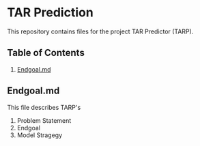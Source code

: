 # TAR Prediction

This repository contains files for the project TAR Predictor (TARP). 

## Table of Contents
1. [Endgoal.md](#Endgoal)

## Endgoal.md <a name="Endgoal"></a>
This file describes TARP's
1. Problem Statement
2. Endgoal
3. Model Stragegy
